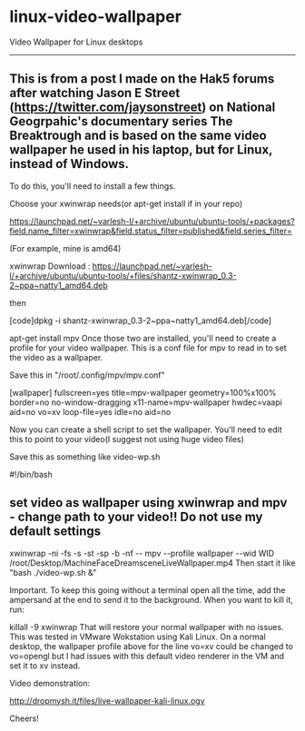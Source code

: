 # linux-video-wallpaper
Video Wallpaper for Linux desktops

---------------------------------------------------
This is from a post I made on the Hak5 forums after watching Jason E Street (https://twitter.com/jaysonstreet) on National Geogrpahic's documentary series The Breaktrough and is based on the same video wallpaper he used in his laptop, but for Linux, instead of Windows.
---------------------------------------------------
To do this, you'll need to install a few things.

Choose your xwinwrap needs(or apt-get install if in your repo)

https://launchpad.net/~varlesh-l/+archive/ubuntu/ubuntu-tools/+packages?field.name_filter=xwinwrap&field.status_filter=published&field.series_filter=

(For example, mine is amd64)

xwinwrap Download : https://launchpad.net/~varlesh-l/+archive/ubuntu/ubuntu-tools/+files/shantz-xwinwrap_0.3-2~ppa~natty1_amd64.deb

then
 
[code]dpkg -i shantz-xwinwrap_0.3-2~ppa~natty1_amd64.deb[/code]

apt-get install mpv
Once those two are installed, you'll need to create a profile for your video wallpaper. This is a conf file for mpv to read in to set the video as a wallpaper.

Save this in "/root/.config/mpv/mpv.conf"

[wallpaper]
fullscreen=yes
title=mpv-wallpaper
geometry=100%x100%
border=no
no-window-dragging
x11-name=mpv-wallpaper
hwdec=vaapi
aid=no
vo=xv
loop-file=yes
idle=no
aid=no
 

Now you can create a shell script to set the wallpaper. You'll need to edit this to point to your video(I suggest not using huge video files)

Save this as something like video-wp.sh

#!/bin/bash
## set video as wallpaper using xwinwrap and mpv - change path to your video!! Do not use my default settings
xwinwrap -ni -fs -s -st -sp -b -nf -- mpv --profile wallpaper --wid WID /root/Desktop/MachineFaceDreamsceneLiveWallpaper.mp4 
Then start it like "bash ./video-wp.sh &"

Important. To keep this going without a terminal open all the time, add the ampersand at the end to send it to the background. When you want to kill it, run:

killall -9 xwinwrap
That will restore your normal wallpaper with no issues. This was tested in VMware Wokstation using Kali Linux. On a normal desktop, the wallpaper profile above for the line vo=xv could be changed to vo=opengl but I had issues with this default video renderer in the VM and set it to xv instead.

 

Video demonstration:

http://dropmysh.it/files/live-wallpaper-kali-linux.ogv

Cheers!
